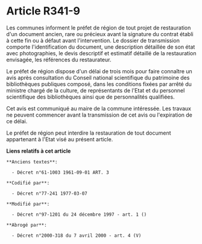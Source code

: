 # Article R341-9

Les communes informent le préfet de région de tout projet de restauration d'un document ancien, rare ou précieux avant la
signature du contrat établi à cette fin ou à défaut avant l'intervention. Le dossier de transmission comporte
l'identification du document, une description détaillée de son état avec photographies, le devis descriptif et estimatif
détaillé de la restauration envisagée, les références du restaurateur.

Le préfet de région dispose d'un délai de trois mois pour faire connaître un avis après consultation du Conseil national
scientifique du patrimoine des bibliothèques publiques composé, dans les conditions fixées par arrêté du ministre chargé de
la culture, de représentants de l'Etat et du personnel scientifique des bibliothèques ainsi que de personnalités qualifiées.

Cet avis est communiqué au maire de la commune intéressée. Les travaux ne peuvent commencer avant la transmission de cet avis
ou l'expiration de ce délai.

Le préfet de région peut interdire la restauration de tout document appartenant à l'Etat visé au présent article.

**Liens relatifs à cet article**

	**Anciens textes**:

	  - Décret n°61-1003 1961-09-01 ART. 3

	**Codifié par**:

	  - Décret n°77-241 1977-03-07

	**Modifié par**:

	  - Décret n°97-1201 du 24 décembre 1997 - art. 1 ()

	**Abrogé par**:

	  - Décret n°2000-318 du 7 avril 2000 - art. 4 (V)
